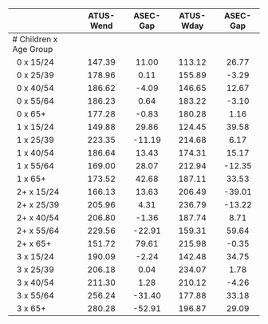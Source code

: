 
|                      |    ATUS-Wend |     ASEC-Gap |    ATUS-Wday |     ASEC-Gap |
| -------------------- | :----------: | :----------: | :----------: | :----------: |
| # Children x Age Group |              |              |              |              |
| &nbsp;&nbsp;0 x 15/24 |       147.39 |        11.00 |       113.12 |        26.77 |
| &nbsp;&nbsp;0 x 25/39 |       178.96 |         0.11 |       155.89 |        -3.29 |
| &nbsp;&nbsp;0 x 40/54 |       186.62 |        -4.09 |       146.65 |        12.67 |
| &nbsp;&nbsp;0 x 55/64 |       186.23 |         0.64 |       183.22 |        -3.10 |
| &nbsp;&nbsp;0 x 65+  |       177.28 |        -0.83 |       180.28 |         1.16 |
| &nbsp;&nbsp;1 x 15/24 |       149.88 |        29.86 |       124.45 |        39.58 |
| &nbsp;&nbsp;1 x 25/39 |       223.35 |       -11.19 |       214.68 |         6.17 |
| &nbsp;&nbsp;1 x 40/54 |       186.64 |        13.43 |       174.31 |        15.17 |
| &nbsp;&nbsp;1 x 55/64 |       169.00 |        28.07 |       212.94 |       -12.35 |
| &nbsp;&nbsp;1 x 65+  |       173.52 |        42.68 |       187.11 |        33.53 |
| &nbsp;&nbsp;2+ x 15/24 |       166.13 |        13.63 |       206.49 |       -39.01 |
| &nbsp;&nbsp;2+ x 25/39 |       205.96 |         4.31 |       236.79 |       -13.22 |
| &nbsp;&nbsp;2+ x 40/54 |       206.80 |        -1.36 |       187.74 |         8.71 |
| &nbsp;&nbsp;2+ x 55/64 |       229.56 |       -22.91 |       159.31 |        59.64 |
| &nbsp;&nbsp;2+ x 65+ |       151.72 |        79.61 |       215.98 |        -0.35 |
| &nbsp;&nbsp;3 x 15/24 |       190.09 |        -2.24 |       142.48 |        34.75 |
| &nbsp;&nbsp;3 x 25/39 |       206.18 |         0.04 |       234.07 |         1.78 |
| &nbsp;&nbsp;3 x 40/54 |       211.30 |         1.28 |       210.12 |        -4.26 |
| &nbsp;&nbsp;3 x 55/64 |       256.24 |       -31.40 |       177.88 |        33.18 |
| &nbsp;&nbsp;3 x 65+  |       280.28 |       -52.91 |       196.87 |        29.09 |

